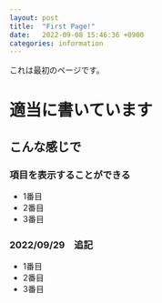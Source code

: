 ```yaml
---
layout: post
title:  "First Page!"
date:   2022-09-08 15:46:36 +0900
categories: information
---
```



これは最初のページです。

# 適当に書いています

## こんな感じで

### 項目を表示することができる

- 1番目
- 2番目
- 3番目



### 2022/09/29　追記

- 1番目
- 2番目
- 3番目
